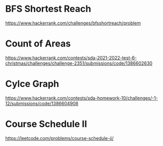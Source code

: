 # BFS Shortest Reach
https://www.hackerrank.com/challenges/bfsshortreach/problem

# Count of Areas
https://www.hackerrank.com/contests/sda-2021-2022-test-6-christmas/challenges/challenge-2351/submissions/code/1386602630

# Cylce Graph
https://www.hackerrank.com/contests/sda-homework-10/challenges/-1-12/submissions/code/1386604908

# Course Schedule II
https://leetcode.com/problems/course-schedule-ii/
